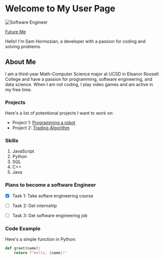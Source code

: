 # Welcome to My User Page

![Software Engineer](https://avatars.githubusercontent.com/u/107660997?v=4)

[Future Me](https://github.com/samhormozian1/CSE110GithubPagesProject/blob/main/shutterstock_2079730714.jpg)

Hello! I'm Sam Hormozian, a developer with a passion for coding and solving problems.

## About Me

I am a third-year Math-Computer Science major at UCSD in Eleanor Rooselt College and have a passion for programming, software engineering, and data science. When I am not coding,
I play video games and am active in my free time.

### Projects

Here's a list of potentional projects I want to work on:

- Project 1: [Programming a robot](https://www.udemy.com/course/robotics-programming/?utm_source=adwords&utm_medium=udemyads&utm_campaign=DSA_Catchall_la.EN_cc.US&utm_content=deal4584&utm_term=_._ag_95911180068_._ad_532194018659_._kw__._de_c_._dm__._pl__._ti_dsa-406594358574_._li_9031300_._pd__._&matchtype=&gad_source=1&gclid=CjwKCAjwwr6wBhBcEiwAfMEQs1RUEndfW50RBCB0QCsehSgk6dmacjS1cFIOPESkeVcyyETgHYRDtxoCH3UQAvD_BwE)
- Project 2: [Trading Algorithm](https://www.udemy.com/course/algorithmic-trading-with-python-and-machine-learning/?utm_source=adwords&utm_medium=udemyads&utm_campaign=Python_Search_la.EN_cc.US_PP_Experiment&utm_content=deal4584&utm_term=_._ag_136282774539_._ad_595066904793_._kw__._de_c_._dm__._pl__._ti_dsa-1652644802545_._li_9031300_._pd__._&matchtype=&gad_source=1&gclid=CjwKCAjwwr6wBhBcEiwAfMEQsxBzLz7Ct3mp4USR1eL-2lzlSOPp2EznxM_n4yIVvBajrZi_xkPHBxoC7S8QAvD_BwE)

### Skills

1. JavaScript
2. Python
3. SQL
4. C++
5. Java

### Plans to become a software Engineer

- [x] Task 1: Take softare engineering course
- [ ] Task 2: Get internship
- [ ] Task 3: Get software engineering job


### Code Example

Here's a simple function in Python:

```python
def greet(name):
    return f"Hello, {name}!"

